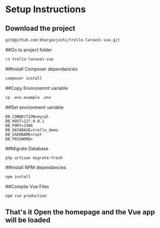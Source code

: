 # Setup Instructions

## Download the project 
```bash 
git@github.com:bhargavjoshi/trello-laravel-vue.git
```

##Go to project folder
```bash 
cd trello-laravel-vue
```


##Install Composer dependancies
```bash 
composer install
```

##Copy Environemnt variable
```bash 
cp .env.example .env
```

##Set environment variable
```
DB_CONNECTION=mysql
DB_HOST=127.0.0.1
DB_PORT=3306
DB_DATABASE=trello_demo
DB_USERNAME=root
DB_PASSWORD=
```

##Migrate Database
```bash 
php artisan migrate:fresh
```

##Install NPM dependancies
```bash 
npm install
```

##Complie Vue Files
```bash 
npm run production
```

## That's it Open the homepage and the Vue app will be loaded


